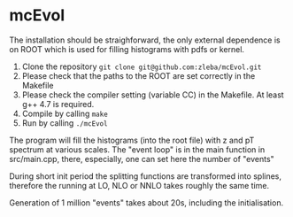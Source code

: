 # mcEvol

The installation should be straighforward, the only external dependence is on ROOT which is used for filling histograms with pdfs or kernel.
1) Clone the repository
`git clone git@github.com:zleba/mcEvol.git`
2) Please check that the paths to the ROOT are set correctly in the Makefile
3) Please check the compiler setting (variable CC) in the Makefile. At least g++ 4.7 is required.
4) Compile by calling `make`
5) Run by calling `./mcEvol`

The program will fill the histograms (into the root file) with z and pT spectrum at various scales.
The "event loop" is in the main function in src/main.cpp, there, especially, one can set here the number of "events"

During short init period the splitting functions are transformed into splines, therefore the running at LO, NLO or NNLO takes roughly the same time.

Generation of 1 million "events" takes about 20s, including the initialisation.
